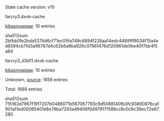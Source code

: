 State cache version: v10

farcry3.dxvk-cache

[kibasnowpaw](https://github.com/kibasnowpaw): 10 entries

sha512sum 2bfbb0fe2bda5374d6cf71ec05fa749c6894f226aa14edc4489fff8034f15a4ed6594cb7fd3a96787d4c62b6a6ba926c07961476d120961de0be40f7bb4f5a6d

farcry3_d3d11.dxvk-cache

[kibasnowpaw](https://github.com/kibasnowpaw): 10 entries

Unknown, [source](https://dxvkcachehost.codepotatoes.de): 1659 entries

Total: 1669 entries

sha512sum 715163d7967f19f7207b0486071b567067793c9d5088140fb3fc93890876caf901a11ed00065401e8e78ba7293a49406f9497917f588cc8c0c6c39ec72e87280
